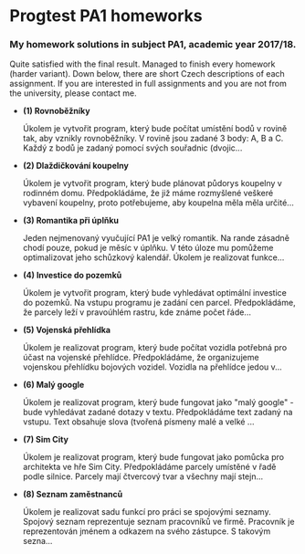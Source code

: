 # Progtest PA1 homeworks

### My homework solutions in subject PA1, academic year 2017/18.


Quite satisfied with the final result. Managed to finish every homework (harder variant). Down below, there are short Czech descriptions of each assignment. If you are interested in full assignments and you are not from the university, please contact me.

 - **(1) Rovnoběžníky**
    
    Úkolem je vytvořit program, který bude počítat umístění bodů v rovině tak, aby vznikly rovnoběžníky. V rovině jsou zadané 3 body: A, B a C. Každý z bodů je zadaný pomocí svých souřadnic (dvojic...
     
 - **(2) Dlaždičkování koupelny**
    
    Úkolem je vytvořit program, který bude plánovat půdorys koupelny v rodinném domu. Předpokládáme, že již máme rozmyšlené veškeré vybavení koupelny, proto potřebujeme, aby koupelna měla měla určité...
    
 - **(3) Romantika při úplňku**
    
    Jeden nejmenovaný vyučující PA1 je velký romantik. Na rande zásadně chodí pouze, pokud je měsíc v úplňku. V této úloze mu pomůžeme optimalizovat jeho schůzkový kalendář. Úkolem je realizovat funkce...
    
 - **(4) Investice do pozemků**
    
    Úkolem je vytvořit program, který bude vyhledávat optimální investice do pozemků. Na vstupu programu je zadání cen parcel. Předpokládáme, že parcely leží v pravoúhlém rastru, kde známe počet řáde...
    
 - **(5) Vojenská přehlídka**
    
    Úkolem je realizovat program, který bude počítat vozidla potřebná pro účast na vojenské přehlídce. Předpokládáme, že organizujeme vojenskou přehlídku bojových vozidel. Vozidla na přehlídce jedou v...
    
 - **(6) Malý google**
    
    Úkolem je realizovat program, který bude fungovat jako "malý google" - bude vyhledávat zadané dotazy v textu. Předpokládáme text zadaný na vstupu. Text obsahuje slova (tvořená písmeny malé a velké ...
   
 - **(7) Sim City**
    
    Úkolem je realizovat program, který bude fungovat jako pomůcka pro architekta ve hře Sim City. Předpokládáme parcely umístěné v řadě podle silnice. Parcely mají čtvercový tvar a všechny mají stejn...
    
 - **(8) Seznam zaměstnanců**
    
    Úkolem je realizovat sadu funkcí pro práci se spojovými seznamy. Spojový seznam reprezentuje seznam pracovníků ve firmě. Pracovník je reprezentován jménem a odkazem na svého zástupce. S takovým sezna...
